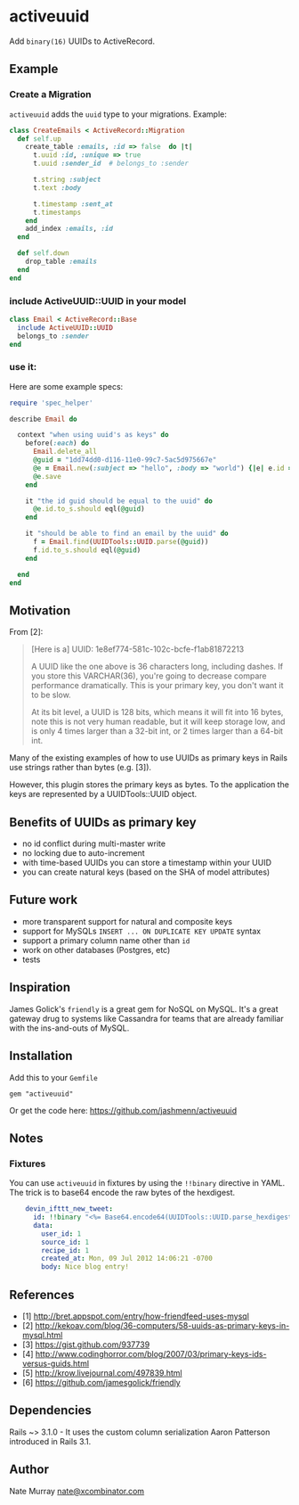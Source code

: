 # activeuuid

Add `binary(16)` UUIDs to ActiveRecord. 

## Example

### Create a Migration

`activeuuid` adds the `uuid` type to your migrations. Example:

```ruby
class CreateEmails < ActiveRecord::Migration
  def self.up
    create_table :emails, :id => false  do |t|
      t.uuid :id, :unique => true
      t.uuid :sender_id  # belongs_to :sender

      t.string :subject
      t.text :body

      t.timestamp :sent_at
      t.timestamps
    end
    add_index :emails, :id
  end

  def self.down
    drop_table :emails
  end
end
```

### include ActiveUUID::UUID in your model

```ruby
class Email < ActiveRecord::Base
  include ActiveUUID::UUID
  belongs_to :sender
end
```

### use it:
Here are some example specs:

```ruby
require 'spec_helper'

describe Email do

  context "when using uuid's as keys" do
    before(:each) do
      Email.delete_all
      @guid = "1dd74dd0-d116-11e0-99c7-5ac5d975667e"
      @e = Email.new(:subject => "hello", :body => "world") {|e| e.id = UUIDTools::UUID.parse(@guid) }
      @e.save
    end

    it "the id guid should be equal to the uuid" do
      @e.id.to_s.should eql(@guid)
    end

    it "should be able to find an email by the uuid" do
      f = Email.find(UUIDTools::UUID.parse(@guid))
      f.id.to_s.should eql(@guid)
    end

  end
end
```

## Motivation

From [2]:

> [Here is a] UUID:  1e8ef774-581c-102c-bcfe-f1ab81872213
> 
> A UUID like the one above is 36 characters long, including dashes.  If you store this VARCHAR(36), you're going to decrease compare performance dramatically.  This is your primary key, you don't want it to be slow.
> 
> At its bit level, a UUID is 128 bits, which means it will fit into
> 16 bytes, note this is not very human readable, but it will keep
> storage low, and is only 4 times larger than a 32-bit int, or 2
> times larger than a 64-bit int.

Many of the existing examples of how to use UUIDs as primary keys
in Rails use strings rather than bytes (e.g. [3]).

However, this plugin stores the primary keys as bytes. To the
application the keys are represented by a UUIDTools::UUID object.

## Benefits of UUIDs as primary key

* no id conflict during multi-master write
* no locking due to auto-increment
* with time-based UUIDs you can store a timestamp within your UUID
* you can create natural keys (based on the SHA of model attributes)

## Future work
* more transparent support for natural and composite keys
* support for MySQLs `INSERT ... ON DUPLICATE KEY UPDATE` syntax
* support a primary column name other than `id`
* work on other databases (Postgres, etc)
* tests

## Inspiration 
James Golick's `friendly` is a great gem for NoSQL on MySQL. It's
a great gateway drug to systems like Cassandra for teams that are
already familiar with the ins-and-outs of MySQL.

## Installation

Add this to your `Gemfile`

    gem "activeuuid"

Or get the code here: https://github.com/jashmenn/activeuuid

## Notes

### Fixtures

You can use `activeuuid` in fixtures by using the `!!binary` directive in YAML.
The trick is to base64 encode the raw bytes of the hexdigest.

```yaml
    devin_ifttt_new_tweet:         
      id: !!binary "<%= Base64.encode64(UUIDTools::UUID.parse_hexdigest('2D79B402CBA811E1AA7C14DAE903E06A').raw) %>"
      data:
        user_id: 1
        source_id: 1               
        recipe_id: 1               
        created_at: Mon, 09 Jul 2012 14:06:21 -0700 
        body: Nice blog entry!
```

## References
* [1] http://bret.appspot.com/entry/how-friendfeed-uses-mysql
* [2] http://kekoav.com/blog/36-computers/58-uuids-as-primary-keys-in-mysql.html 
* [3] https://gist.github.com/937739
* [4] http://www.codinghorror.com/blog/2007/03/primary-keys-ids-versus-guids.html
* [5] http://krow.livejournal.com/497839.html
* [6] https://github.com/jamesgolick/friendly

## Dependencies
Rails ~> 3.1.0 - It uses the custom column serialization Aaron
Patterson introduced in Rails 3.1.

## Author

Nate Murray <nate@xcombinator.com>

